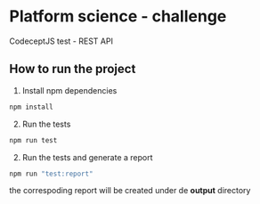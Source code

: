 # Platform science - challenge

CodeceptJS test - REST API

## How to run the project

1. Install npm dependencies

```bash
npm install
```

2. Run the tests
```bash
npm run test
```

2. Run the tests and generate a report

```bash
npm run "test:report"
```

the correspoding report will be created under de **output** directory